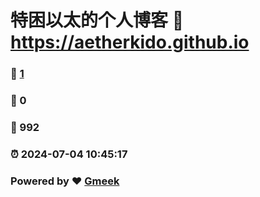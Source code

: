 # 特困以太的个人博客 :link: https://aetherkido.github.io 
### :page_facing_up: [1](https://aetherkido.github.io/tag.html) 
### :speech_balloon: 0 
### :hibiscus: 992 
### :alarm_clock: 2024-07-04 10:45:17 
### Powered by :heart: [Gmeek](https://github.com/Meekdai/Gmeek)
